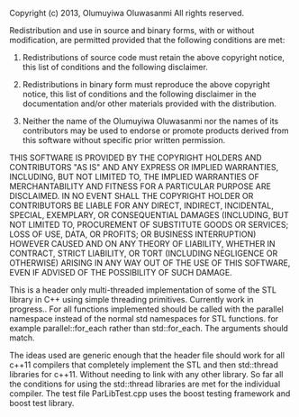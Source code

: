 
 Copyright (c) 2013, Olumuyiwa Oluwasanmi
 All rights reserved.

 Redistribution and use in source and binary forms, with or without modification, are permitted provided that the following conditions are met:

 1. Redistributions of source code must retain the above copyright notice, this list of conditions and the following disclaimer.

 2. Redistributions in binary form must reproduce the above copyright notice, this list of conditions and the following disclaimer in the documentation and/or other materials provided with the distribution.

 3. Neither the name of the Olumuyiwa Oluwasanmi nor the names of its contributors may be used to endorse or promote products derived from this software without specific prior written permission.

 THIS SOFTWARE IS PROVIDED BY THE COPYRIGHT HOLDERS AND CONTRIBUTORS "AS IS" AND ANY EXPRESS OR IMPLIED WARRANTIES, INCLUDING, BUT NOT LIMITED TO, THE IMPLIED WARRANTIES OF MERCHANTABILITY AND
 FITNESS FOR A PARTICULAR PURPOSE ARE DISCLAIMED. IN NO EVENT SHALL THE COPYRIGHT HOLDER OR CONTRIBUTORS BE LIABLE FOR ANY DIRECT, INDIRECT, INCIDENTAL, SPECIAL, EXEMPLARY, OR CONSEQUENTIAL
 DAMAGES (INCLUDING, BUT NOT LIMITED TO, PROCUREMENT OF SUBSTITUTE GOODS OR SERVICES; LOSS OF USE, DATA, OR PROFITS; OR BUSINESS INTERRUPTION) HOWEVER CAUSED AND ON
 ANY THEORY OF LIABILITY, WHETHER IN CONTRACT, STRICT LIABILITY, OR TORT (INCLUDING NEGLIGENCE OR OTHERWISE) ARISING IN ANY WAY OUT OF THE USE OF THIS SOFTWARE,
 EVEN IF ADVISED OF THE POSSIBILITY OF SUCH DAMAGE.
 
This is a header only multi-threaded implementation of some of the STL library in C++ using simple threading primitives.
Currently work in progress..
For all functions implemented should be called with the parallel namespace instead of the normal std namespaces for STL functions.
for example parallel::for_each rather than std::for_each. The arguments should match.

The ideas used are generic enough that the header file should work for all c++11 compilers that completely implement the STL and then std::thread libraries for
c++11. Without needing to link with any other library. So far all the conditions for using the std::thread libraries are met for the individual compiler.
The test file ParLibTest.cpp uses the boost testing framework and boost test library. 


